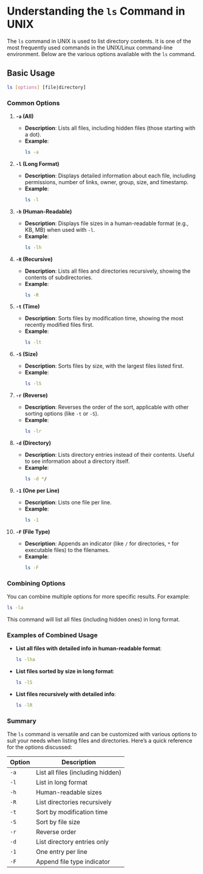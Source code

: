 # Understanding the `ls` Command in UNIX

The `ls` command in UNIX is used to list directory contents. It is one of the most frequently used commands in the UNIX/Linux command-line environment. Below are the various options available with the `ls` command.

## Basic Usage

```bash
ls [options] [file|directory]
```

### Common Options

1. **`-a` (All)**
   - **Description**: Lists all files, including hidden files (those starting with a dot).
   - **Example**:
     ```bash
     ls -a
     ```

2. **`-l` (Long Format)**
   - **Description**: Displays detailed information about each file, including permissions, number of links, owner, group, size, and timestamp.
   - **Example**:
     ```bash
     ls -l
     ```

3. **`-h` (Human-Readable)**
   - **Description**: Displays file sizes in a human-readable format (e.g., KB, MB) when used with `-l`.
   - **Example**:
     ```bash
     ls -lh
     ```

4. **`-R` (Recursive)**
   - **Description**: Lists all files and directories recursively, showing the contents of subdirectories.
   - **Example**:
     ```bash
     ls -R
     ```

5. **`-t` (Time)**
   - **Description**: Sorts files by modification time, showing the most recently modified files first.
   - **Example**:
     ```bash
     ls -lt
     ```

6. **`-S` (Size)**
   - **Description**: Sorts files by size, with the largest files listed first.
   - **Example**:
     ```bash
     ls -lS
     ```

7. **`-r` (Reverse)**
   - **Description**: Reverses the order of the sort, applicable with other sorting options (like `-t` or `-S`).
   - **Example**:
     ```bash
     ls -lr
     ```

8. **`-d` (Directory)**
   - **Description**: Lists directory entries instead of their contents. Useful to see information about a directory itself.
   - **Example**:
     ```bash
     ls -d */
     ```

9. **`-1` (One per Line)**
   - **Description**: Lists one file per line.
   - **Example**:
     ```bash
     ls -1
     ```

10. **`-F` (File Type)**
    - **Description**: Appends an indicator (like `/` for directories, `*` for executable files) to the filenames.
    - **Example**:
      ```bash
      ls -F
      ```

### Combining Options

You can combine multiple options for more specific results. For example:

```bash
ls -la
```
This command will list all files (including hidden ones) in long format.

### Examples of Combined Usage

- **List all files with detailed info in human-readable format**:
  ```bash
  ls -lha
  ```

- **List files sorted by size in long format**:
  ```bash
  ls -lS
  ```

- **List files recursively with detailed info**:
  ```bash
  ls -lR
  ```

### Summary

The `ls` command is versatile and can be customized with various options to suit your needs when listing files and directories. Here’s a quick reference for the options discussed:

| Option | Description                         |
|--------|-------------------------------------|
| `-a`   | List all files (including hidden)  |
| `-l`   | List in long format                 |
| `-h`   | Human-readable sizes                 |
| `-R`   | List directories recursively         |
| `-t`   | Sort by modification time           |
| `-S`   | Sort by file size                   |
| `-r`   | Reverse order                       |
| `-d`   | List directory entries only         |
| `-1`   | One entry per line                  |
| `-F`   | Append file type indicator          |

